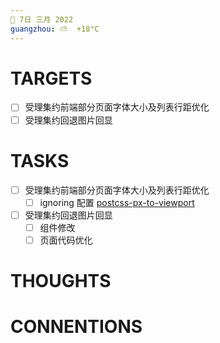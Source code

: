```yaml
---
📆 7日 三月 2022
guangzhou: ⛅️  +18°C
---
```


# TARGETS
- [ ] 受理集约前端部分页面字体大小及列表行距优化
- [ ] 受理集约回退图片回显

# TASKS
- [ ]  受理集约前端部分页面字体大小及列表行距优化
	- [ ] ignoring 配置 [postcss-px-to-viewport](https://github.com/evrone/postcss-px-to-viewport)
- [ ] 受理集约回退图片回显
	- [ ] 组件修改
	- [ ] 页面代码优化
# THOUGHTS


# CONNENTIONS
